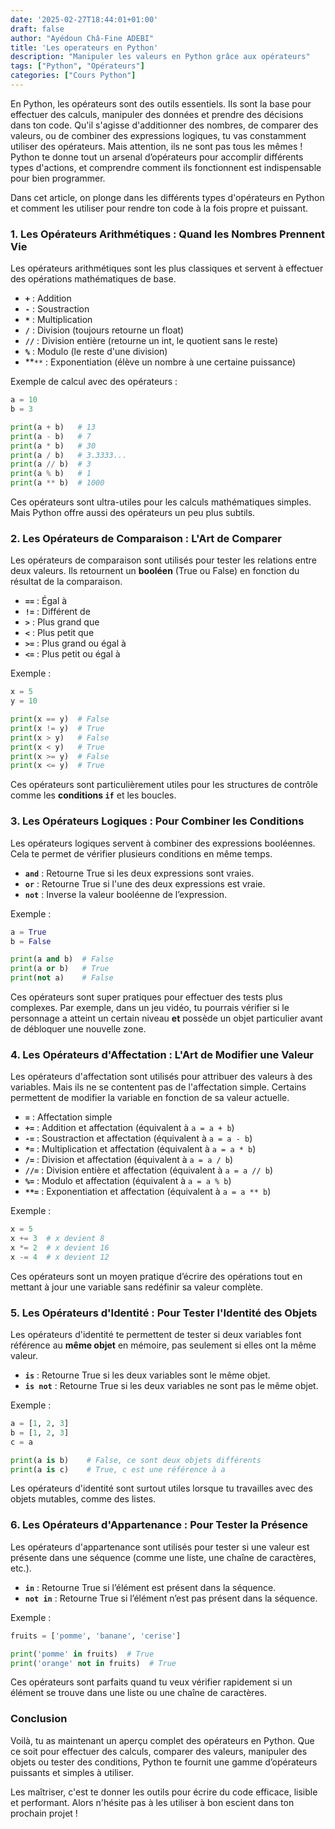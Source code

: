 ```yaml
---
date: '2025-02-27T18:44:01+01:00'
draft: false
author: "Ayédoun Châ-Fine ADEBI"
title: 'Les operateurs en Python'
description: "Manipuler les valeurs en Python grâce aux opérateurs"
tags: ["Python", "Opérateurs"]
categories: ["Cours Python"]
---
```



En Python, les opérateurs sont des outils essentiels. Ils sont la base pour effectuer des calculs, manipuler des données et prendre des décisions dans ton code. Qu'il s'agisse d'additionner des nombres, de comparer des valeurs, ou de combiner des expressions logiques, tu vas constamment utiliser des opérateurs. Mais attention, ils ne sont pas tous les mêmes ! Python te donne tout un arsenal d’opérateurs pour accomplir différents types d'actions, et comprendre comment ils fonctionnent est indispensable pour bien programmer.

Dans cet article, on plonge dans les différents types d'opérateurs en Python et comment les utiliser pour rendre ton code à la fois propre et puissant.

### 1. **Les Opérateurs Arithmétiques : Quand les Nombres Prennent Vie**

Les opérateurs arithmétiques sont les plus classiques et servent à effectuer des opérations mathématiques de base.

- **`+`** : Addition
- **`-`** : Soustraction
- **`*`** : Multiplication
- **`/`** : Division (toujours retourne un float)
- **`//`** : Division entière (retourne un int, le quotient sans le reste)
- **`%`** : Modulo (le reste d'une division)
- **`**` : Exponentiation (élève un nombre à une certaine puissance)

Exemple de calcul avec des opérateurs :

```python
a = 10
b = 3

print(a + b)   # 13
print(a - b)   # 7
print(a * b)   # 30
print(a / b)   # 3.3333...
print(a // b)  # 3
print(a % b)   # 1
print(a ** b)  # 1000
```

Ces opérateurs sont ultra-utiles pour les calculs mathématiques simples. Mais Python offre aussi des opérateurs un peu plus subtils.

### 2. **Les Opérateurs de Comparaison : L'Art de Comparer**

Les opérateurs de comparaison sont utilisés pour tester les relations entre deux valeurs. Ils retournent un **booléen** (True ou False) en fonction du résultat de la comparaison.

- **`==`** : Égal à
- **`!=`** : Différent de
- **`>`** : Plus grand que
- **`<`** : Plus petit que
- **`>=`** : Plus grand ou égal à
- **`<=`** : Plus petit ou égal à

Exemple :

```python
x = 5
y = 10

print(x == y)  # False
print(x != y)  # True
print(x > y)   # False
print(x < y)   # True
print(x >= y)  # False
print(x <= y)  # True
```

Ces opérateurs sont particulièrement utiles pour les structures de contrôle comme les **conditions `if`** et les boucles.

### 3. **Les Opérateurs Logiques : Pour Combiner les Conditions**

Les opérateurs logiques servent à combiner des expressions booléennes. Cela te permet de vérifier plusieurs conditions en même temps.

- **`and`** : Retourne True si les deux expressions sont vraies.
- **`or`** : Retourne True si l'une des deux expressions est vraie.
- **`not`** : Inverse la valeur booléenne de l’expression.

Exemple :

```python
a = True
b = False

print(a and b)  # False
print(a or b)   # True
print(not a)    # False
```

Ces opérateurs sont super pratiques pour effectuer des tests plus complexes. Par exemple, dans un jeu vidéo, tu pourrais vérifier si le personnage a atteint un certain niveau **et** possède un objet particulier avant de débloquer une nouvelle zone.

### 4. **Les Opérateurs d'Affectation : L'Art de Modifier une Valeur**

Les opérateurs d'affectation sont utilisés pour attribuer des valeurs à des variables. Mais ils ne se contentent pas de l'affectation simple. Certains permettent de modifier la variable en fonction de sa valeur actuelle.

- **`=`** : Affectation simple
- **`+=`** : Addition et affectation (équivalent à `a = a + b`)
- **`-=`** : Soustraction et affectation (équivalent à `a = a - b`)
- **`*=`** : Multiplication et affectation (équivalent à `a = a * b`)
- **`/=`** : Division et affectation (équivalent à `a = a / b`)
- **`//=`** : Division entière et affectation (équivalent à `a = a // b`)
- **`%=`** : Modulo et affectation (équivalent à `a = a % b`)
- **`**=`** : Exponentiation et affectation (équivalent à `a = a ** b`)

Exemple :

```python
x = 5
x += 3  # x devient 8
x *= 2  # x devient 16
x -= 4  # x devient 12
```

Ces opérateurs sont un moyen pratique d’écrire des opérations tout en mettant à jour une variable sans redéfinir sa valeur complète.

### 5. **Les Opérateurs d'Identité : Pour Tester l'Identité des Objets**

Les opérateurs d'identité te permettent de tester si deux variables font référence au **même objet** en mémoire, pas seulement si elles ont la même valeur.

- **`is`** : Retourne True si les deux variables sont le même objet.
- **`is not`** : Retourne True si les deux variables ne sont pas le même objet.

Exemple :

```python
a = [1, 2, 3]
b = [1, 2, 3]
c = a

print(a is b)    # False, ce sont deux objets différents
print(a is c)    # True, c est une référence à a
```

Les opérateurs d'identité sont surtout utiles lorsque tu travailles avec des objets mutables, comme des listes.

### 6. **Les Opérateurs d'Appartenance : Pour Tester la Présence**

Les opérateurs d'appartenance sont utilisés pour tester si une valeur est présente dans une séquence (comme une liste, une chaîne de caractères, etc.).

- **`in`** : Retourne True si l’élément est présent dans la séquence.
- **`not in`** : Retourne True si l’élément n’est pas présent dans la séquence.

Exemple :

```python
fruits = ['pomme', 'banane', 'cerise']

print('pomme' in fruits)  # True
print('orange' not in fruits)  # True
```

Ces opérateurs sont parfaits quand tu veux vérifier rapidement si un élément se trouve dans une liste ou une chaîne de caractères.

### Conclusion

Voilà, tu as maintenant un aperçu complet des opérateurs en Python. Que ce soit pour effectuer des calculs, comparer des valeurs, manipuler des objets ou tester des conditions, Python te fournit une gamme d’opérateurs puissants et simples à utiliser.

Les maîtriser, c'est te donner les outils pour écrire du code efficace, lisible et performant. Alors n'hésite pas à les utiliser à bon escient dans ton prochain projet !
